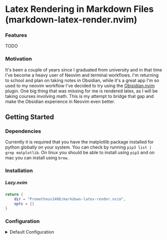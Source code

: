 # Latex Rendering in Markdown Files (markdown-latex-render.nvim)

### Features
TODO

### Motivation
It's been a couple of years since I graduated from university and in that time I've become a heavy user of Neovim and terminal workflows. I'm returning to school and plan on taking notes in Obsidian, while it's a great app I'm so used to my neovim workflow I've decided to try using the [Obisidian.nvim](https://github.com/epwalsh/obsidian.nvim) plugin. One big thing that was missing for me is rendered latex, as I will be taking courses involving math. This is my attempt to bridge that gap and make the Obsidian experience in Neovim even better.

## Getting Started
### Dependencies
Currently it is required that you have the matplotlib package installed for python globally on your system. You can check by running `pip3 list | grep matplotlib`. On linux you should be able to install using `pip3` and on mac you can install using `brew`.

### Installation
##### Lazy.nvim
```lua
return {
    dir = "Prometheus1400/markdown-latex-render.nvim",
    opts = {}
}
```

### Configuration

<details>
<summary>Default Configuration</summary>

```lua
local config = {
    img_dir = "/tmp/markdown-latex-render",
    log_level = "WARN",
    render = {
        appearance = {
            fg = utils.get_fg(),
            bg = nil,
            transparent = true,
            columns_per_inch = 18,
        },
        on_open = true,
        on_write = 'render',
    },
}
```

</details>
